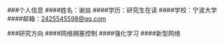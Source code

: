 ###个人信息
####姓名：谢燚
####学历：研究生在读
####学校：宁波大学
####邮箱：2425545598@qq.com

###研究方向
####网络拥塞控制
####强化学习
####新型网络
